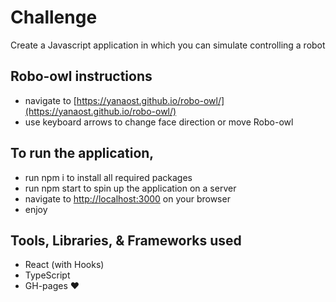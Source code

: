 # Challenge

Create a Javascript application in which you can simulate controlling a robot 

## Robo-owl instructions

+ navigate to [https://yanaost.github.io/robo-owl/](https://yanaost.github.io/robo-owl/)
+ use keyboard arrows to change face direction or move Robo-owl

## To run the application,

+ run npm i to install all required packages
+ run npm start to spin up the application on a server
+ navigate to [http://localhost:3000](http://localhost:3000) on your browser
+ enjoy

## Tools, Libraries, & Frameworks used
+ React (with Hooks)
+ TypeScript
+ GH-pages
❤️
